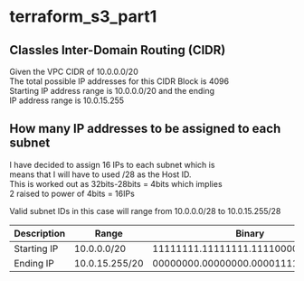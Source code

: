 # terraform_s3_part1

## Classles Inter-Domain Routing (CIDR)

<p>Given the VPC CIDR of 10.0.0.0/20<br>
The total possible IP addresses for this CIDR Block is 4096<br>
Starting IP address range is 10.0.0.0/20 and the ending <br>
IP address range is 10.0.15.255</p>

## How many IP addresses to be assigned to each subnet

<p>I have decided to assign 16 IPs to each subnet which is<br> 
means that I will have to used /28 as the Host ID.<br>
This is worked out as 32bits-28bits = 4bits which implies <br>
2 raised to power of 4bits = 16IPs</p>

Valid subnet IDs in this case will range from 10.0.0.0/28 to 10.0.15.255/28

| Description | Range          | Binary |
| ----------- | -----------    | ----------------------------------- |
| Starting IP | 10.0.0.0/20    | 11111111.11111111.11110000.00000000 |
| Ending IP   | 10.0.15.255/20 | 00000000.00000000.00001111.11111111 |
